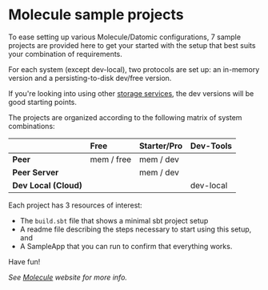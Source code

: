 # Molecule sample projects

To ease setting up various Molecule/Datomic configurations, 7 sample projects are provided here to get your started with the setup that best suits your combination of requirements.

For each system (except dev-local), two protocols are set up: an in-memory version and a persisting-to-disk dev/free version. 

If you're looking into using other [storage services](https://docs.datomic.com/on-prem/storage.html), the dev versions will be good starting points.

The projects are organized according to the following matrix of system combinations:

| &nbsp;                | Free       | Starter/Pro | Dev-Tools |   
| :---                  | :---       | :---        | :---      |   
| **Peer**              | mem / free | mem / dev   |           |   
| **Peer Server**       |            | mem / dev   |           |   
| **Dev Local (Cloud)** |            |             | dev-local |


Each project has 3 resources of interest:

- The `build.sbt` file that shows a minimal sbt project setup
- A readme file describing the steps necessary to start using this setup, and
- A SampleApp that you can run to confirm that everything works.

Have fun!

_See [Molecule](http://scalamolecule.org) website for more info._